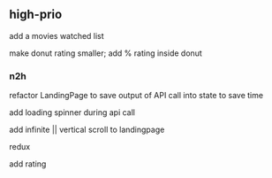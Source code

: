## high-prio

add a movies watched list

make donut rating smaller; add % rating inside donut

### n2h

refactor LandingPage to save output of API call into state to save time

add loading spinner during api call

add infinite || vertical scroll to landingpage

redux

add rating


